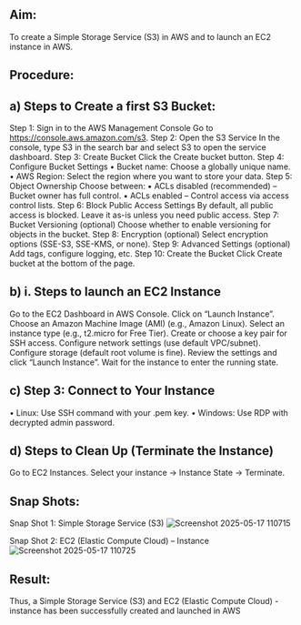 ## Aim:
To create a Simple Storage Service (S3) in AWS and to launch an EC2 instance in AWS.
## Procedure:
## a) Steps to Create a first S3 Bucket:
Step 1: Sign in to the AWS Management Console Go to https://console.aws.amazon.com/s3. 
Step 2: Open the S3 Service In the console, type S3 in the search bar and select S3 to open the service dashboard. 
Step 3: Create Bucket Click the Create bucket button. 
Step 4: Configure Bucket Settings
• Bucket name: Choose a globally unique name. • AWS Region: Select the region where you want to store your data.
Step 5: Object Ownership Choose between: ▪ ACLs disabled (recommended) – Bucket owner has full control. ▪ ACLs enabled – Control access via access control lists.
Step 6: Block Public Access Settings By default, all public access is blocked. Leave it as-is unless you need public access. 
Step 7: Bucket Versioning (optional) Choose whether to enable versioning for objects in the bucket. 
Step 8: Encryption (optional) Select encryption options (SSE-S3, SSE-KMS, or none). 
Step 9: Advanced Settings (optional) Add tags, configure logging, etc. Step 10: Create the Bucket Click Create bucket at the bottom of the page.
## b) i. Steps to launch an EC2 Instance
Go to the EC2 Dashboard in AWS Console.
Click on “Launch Instance”.
Choose an Amazon Machine Image (AMI) (e.g., Amazon Linux).
Select an instance type (e.g., t2.micro for Free Tier).
Create or choose a key pair for SSH access.
Configure network settings (use default VPC/subnet).
Configure storage (default root volume is fine).
Review the settings and click “Launch Instance”.
Wait for the instance to enter the running state.
## c) Step 3: Connect to Your Instance
• Linux: Use SSH command with your .pem key. • Windows: Use RDP with decrypted admin password.
## d) Steps to Clean Up (Terminate the Instance)
Go to EC2 Instances. Select your instance → Instance State → Terminate.
## Snap Shots:
Snap Shot 1: Simple Storage Service (S3)
![Screenshot 2025-05-17 110715](https://github.com/user-attachments/assets/deb7d38d-6c00-4e7b-b291-60986752e9a3)

Snap Shot 2: EC2 (Elastic Compute Cloud) – Instance
![Screenshot 2025-05-17 110725](https://github.com/user-attachments/assets/89ee2b6c-38b7-47b0-983d-0fa8c7e064c9)
## Result:
Thus, a Simple Storage Service (S3) and EC2 (Elastic Compute Cloud) - instance has been successfully created and launched in AWS
